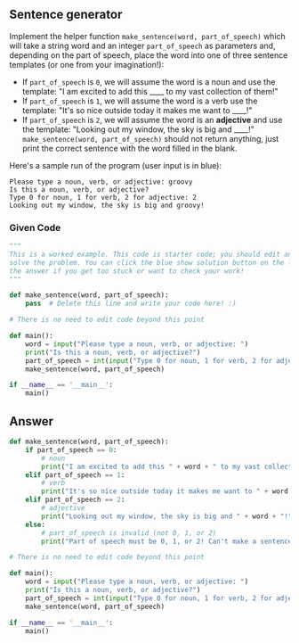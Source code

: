 ## Sentence generator
Implement the helper function `make_sentence(word, part_of_speech)` which will take a string word and an integer `part_of_speech` as parameters and, depending on the part of speech, place the word into one of three sentence templates (or one from your imagination!):

* If `part_of_speech` is `0`, we will assume the word is a noun and use the template: "I am excited to add this ____ to my vast collection of them!"
* If `part_of_speech` is `1`, we will assume the word is a verb use the template: "It's so nice outside today it makes me want to ____!"
* If `part_of_speech` is `2`, we will assume the word is an **adjective** and use the template: "Looking out my window, the sky is big and ____!" `make_sentence(word, part_of_speech)` should not return anything, just print the correct sentence with the word filled in the blank.

Here's a sample run of the program (user input is in blue):

```
Please type a noun, verb, or adjective: groovy 
Is this a noun, verb, or adjective?
Type 0 for noun, 1 for verb, 2 for adjective: 2 
Looking out my window, the sky is big and groovy!
```

### Given Code
```python
"""
This is a worked example. This code is starter code; you should edit and run it to 
solve the problem. You can click the blue show solution button on the left to see 
the answer if you get too stuck or want to check your work!
"""

def make_sentence(word, part_of_speech):
    pass  # Delete this line and write your code here! :)

# There is no need to edit code beyond this point

def main():
    word = input("Please type a noun, verb, or adjective: ")
    print("Is this a noun, verb, or adjective?")
    part_of_speech = int(input("Type 0 for noun, 1 for verb, 2 for adjective: "))
    make_sentence(word, part_of_speech)

if __name__ == '__main__':
    main()
```

## Answer
```python
def make_sentence(word, part_of_speech):
    if part_of_speech == 0:
        # noun
        print("I am excited to add this " + word + " to my vast collection of them!")
    elif part_of_speech == 1:
        # verb
        print("It's so nice outside today it makes me want to " + word + "!")
    elif part_of_speech == 2:
        # adjective
        print("Looking out my window, the sky is big and " + word + "!")
    else:
        # part_of_speech is invalid (not 0, 1, or 2)
        print("Part of speech must be 0, 1, or 2! Can't make a sentence.")

# There is no need to edit code beyond this point

def main():
    word = input("Please type a noun, verb, or adjective: ")
    print("Is this a noun, verb, or adjective?")
    part_of_speech = int(input("Type 0 for noun, 1 for verb, 2 for adjective: "))
    make_sentence(word, part_of_speech)

if __name__ == '__main__':
    main()
```